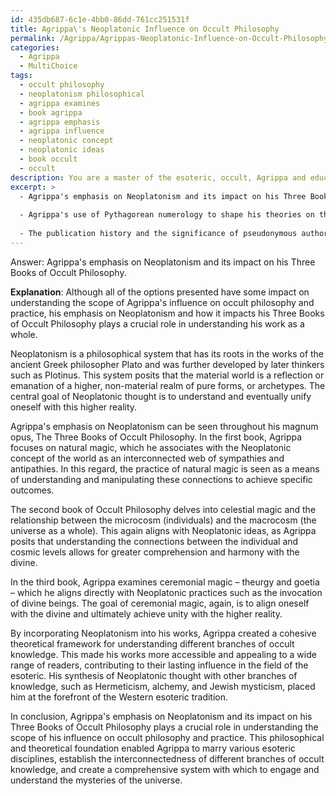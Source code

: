 ```yaml
---
id: 435db687-6c1e-4bb0-86dd-761cc251531f
title: Agrippa\'s Neoplatonic Influence on Occult Philosophy
permalink: /Agrippa/Agrippas-Neoplatonic-Influence-on-Occult-Philosophy/
categories:
  - Agrippa
  - MultiChoice
tags:
  - occult philosophy
  - neoplatonism philosophical
  - agrippa examines
  - book agrippa
  - agrippa emphasis
  - agrippa influence
  - neoplatonic concept
  - neoplatonic ideas
  - book occult
  - occult
description: You are a master of the esoteric, occult, Agrippa and education, you have written many textbooks on the subject. Respond to the multiple choice question first with the answer, then, fully explain the context of your rational, reasoning, and chain of thought in coming to the determination you have for that answer. Explain related concepts, formulas, or historical context relevant to this conclusion, giving a lesson on the topic to explain the reasoning afterwards.
excerpt: >
  - Agrippa's emphasis on Neoplatonism and its impact on his Three Books of Occult Philosophy
  
  - Agrippa's use of Pythagorean numerology to shape his theories on the relationship between numbers and the nature of reality
  
  - The publication history and the significance of pseudonymous authorship in legitimizing and popularizing Agrippa's work
---
```


Answer: Agrippa's emphasis on Neoplatonism and its impact on his Three Books of Occult Philosophy.

**Explanation**: Although all of the options presented have some impact on understanding the scope of Agrippa's influence on occult philosophy and practice, his emphasis on Neoplatonism and how it impacts his Three Books of Occult Philosophy plays a crucial role in understanding his work as a whole.

Neoplatonism is a philosophical system that has its roots in the works of the ancient Greek philosopher Plato and was further developed by later thinkers such as Plotinus. This system posits that the material world is a reflection or emanation of a higher, non-material realm of pure forms, or archetypes. The central goal of Neoplatonic thought is to understand and eventually unify oneself with this higher reality.

Agrippa's emphasis on Neoplatonism can be seen throughout his magnum opus, The Three Books of Occult Philosophy. In the first book, Agrippa focuses on natural magic, which he associates with the Neoplatonic concept of the world as an interconnected web of sympathies and antipathies. In this regard, the practice of natural magic is seen as a means of understanding and manipulating these connections to achieve specific outcomes.

The second book of Occult Philosophy delves into celestial magic and the relationship between the microcosm (individuals) and the macrocosm (the universe as a whole). This again aligns with Neoplatonic ideas, as Agrippa posits that understanding the connections between the individual and cosmic levels allows for greater comprehension and harmony with the divine.

In the third book, Agrippa examines ceremonial magic – theurgy and goetia – which he aligns directly with Neoplatonic practices such as the invocation of divine beings. The goal of ceremonial magic, again, is to align oneself with the divine and ultimately achieve unity with the higher reality.

By incorporating Neoplatonism into his works, Agrippa created a cohesive theoretical framework for understanding different branches of occult knowledge. This made his works more accessible and appealing to a wide range of readers, contributing to their lasting influence in the field of the esoteric. His synthesis of Neoplatonic thought with other branches of knowledge, such as Hermeticism, alchemy, and Jewish mysticism, placed him at the forefront of the Western esoteric tradition.

In conclusion, Agrippa's emphasis on Neoplatonism and its impact on his Three Books of Occult Philosophy plays a crucial role in understanding the scope of his influence on occult philosophy and practice. This philosophical and theoretical foundation enabled Agrippa to marry various esoteric disciplines, establish the interconnectedness of different branches of occult knowledge, and create a comprehensive system with which to engage and understand the mysteries of the universe.
